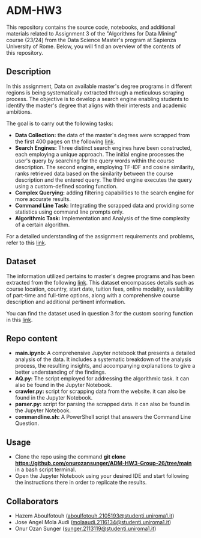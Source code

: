 # ADM-HW3
This repository contains the source code, notebooks, and additional materials related to Assignment 3 of the "Algorithms for Data Mining" course (23/24) from the Data Science Master's program at Sapienza University of Rome. Below, you will find an overview of the contents of this repository.



## Description
In this assignment, Data on available master's degree programs in different regions is being systematically extracted through a meticulous scraping process. The objective is to develop a search engine enabling students to identify the master's degree that aligns with their interests and academic ambitions.

The goal is to carry out the following tasks:

  - **Data Collection:** the data of the master's degrees were scrapped from the first 400 pages on the following [link](https://www.findamasters.com/masters-degrees/msc-degrees/).
  - **Search Engines:** Three distinct search engines have been constructed, each employing a unique approach. The initial engine processes the user's query by searching for the query words within the course description. The second engine, employing TF-IDF and cosine similarity, ranks retrieved data based on the similarity between the course description and the entered query. The third engine executes the query using a custom-defined scoring function.
  - **Complex Querying:** adding filtering capabilities to the search engine for more accurate results.
  - **Command Line Task:** Integrating the scrapped data and providing some statistics using command line prompts only.
  - **Algorithmic Task:** Implementation and Analysis of the time complexity of a certain algorithm. 

For a detailed understanding of the assignment requirements and problems, refer to this [link](https://github.com/Sapienza-University-Rome/ADM/tree/master/2023/Homework_3).



## Dataset
  The information utilized pertains to master's degree programs and has been extracted from the following [link](https://www.findamasters.com/masters-degrees/msc-degrees/). This dataset encompasses details such as course location, country, start date, tuition fees, online modality, availability of part-time and full-time options, along with a comprehensive course description and additional pertinent information.

  You can find the dataset used in question 3 for the custom scoring function in this [link](https://www.kaggle.com/datasets/joebeachcapital/qs-world-university-rankings-2024).

## Repo content

- **main.ipynb:** A comprehensive Jupyter notebook that presents a detailed analysis of the data. It includes a systematic breakdown of the analysis process, the resulting insights, and accompanying explanations to give a better understanding of the findings.
- **AQ.py:** The script employed for addressing the algorithmic task. it can also be found in the Jupyter Notebook.
- **crawler.py:** script for scrapping data from the website. it can also be found in the Jupyter Notebook.
- **parser.py:** script for parsing the scrapped data. it can also be found in the Jupyter Notebook.
- **commandline.sh:** A PowerShell script that answers the Command Line Question.


## Usage
- Clone the repo using the command **git clone https://github.com/onurozansunger/ADM-HW3-Group-26/tree/main** in a bash script terminal.
- Open the Jupyter Notebook using your desired IDE and start following the instructions there in order to replicate the results.

## Collaborators
- Hazem Aboulfotouh (aboulfotouh.2105193@studenti.uniroma1.it)
- Jose Angel Mola Audi (molaaudi.2116134@studenti.uniroma1.it)
- Onur Ozan Sunger (sunger.2113119@studenti.uniroma1.it)


